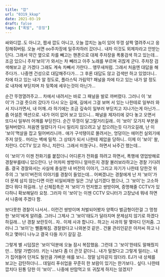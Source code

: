 ```yaml
---
title: "깝"
url: "0319_kkap"
date: 2021-03-19
draft: false
tags: ["폭발", "응징"]
---
```

싸와디깝..도 아니고, 짭새 깝도 아니고, 오늘 깝치는 놈이 있어 뚜껑 살짝 열려주시고 응징해줘버림. 오늘 서면 oo주차장에 일주차하러 갔더니.. 내차 이것도 외제차라고 안받는단다. 그래서 약간 옆으로 차를 빼고는 핸폰으로 대체 주차장을 폭풍검색 하고 있는데... 조금 있으니 주차'보이'가 와서는 차 빼라고 아주 노래를 부르며 귀찮게 군다. 주차장 검색해보고 곧 가겠다 그래도 계속 차빼서 가란다... 앵무새처럼. 그래서 처음엔 대답을 해주다가.. 나중엔 건성으로 대답해주다가... 그 후론 대답도 않고 검색만 하고 있었더니.. 차에 타고 있는 내가 알 정도로, 플라스틱 가림막? 패널을 차에 타고 있는 내가 알 정도로 내차에 부딛치며 차 뒷쪽에 세우는것이 아닌가...

순간 뚜껑열려주고... 차에서 내려서는 바로 그 패널을 발로 까버렸다. 그러니 이 '보이'가 그걸 줏으러 갔다가 다시 오는 길에, 길에서  그걸 보며 서 있는 나한테로 일부러 와서 지나가면서, 내 어깨..라 하기에는 조금 깊숙이 일부러 부딛치고 지나가는게 아닌가... 좀 어설픈 액션으로. 내가 어이 없어 보고 있으니... 패널을 제자리에 갖다 놓고 오면서 또다시 일부러 어깨를 부딛친다. 순간 뚜껑이 달그랄거리길래.. 이 '보이' 모가지 부분을 밀쳐버렸다. 처음엔 밀렸다가 다시 밀리지 않으려고 날 잡으려는듯 다가오길래, 난 이 '보이'멱살을 잡고 밀어버리니까.. 애가 구석탱이로 몰려서는, 엉덩이는 에어컨 실외기에 주저 앉듯.. 머리는 벽에 밀착. 그 상태가 되서 나한테 제압을 당하니.. 이제 이 '보이' 왈, 치란다. CCTV 있고 하니, 치란다. 그래서 미쳤구나.. 하면서 놔주긴 했는데...

이 '보이'가 이젠 전화기를 붙잡더니 어디론가 전화를 하려고 하면서, 폭행에 영업방해로 경찰부를테니 있으란다. 난 어차피 쌍방이니 얼마든지 경찰 불러보라하고는 경찰 기다려줌. 결국 경찰와서는 사실에 충실한 내 버전의 이야기, 그리고 자기가 나한테 당한것 위주의 그 '보이'버전의 이야기를 경찰이 들었는데... 어쩌겠냐는 경찰에게 난 저 '보이'가 더 문제 삼지 않는다면 이런 비일비재한 일은 그냥 넘기겠다 했으나, 그 '보이'는 고소하겠다 뭐다 하길래.. 난 신체접촉은 저 '보이'가 먼저했고 쌍방이며, 증명해줄 CCTV가 있다하니 확보해달라 요청. 그러자 이 '보이'는 이젠 CCTV 모니터가 고장났네 뭐네 하면서 나중에 주겠다 함.

보다못한 경찰이 나서서.. 이런건 쌍방이며 처벌되어봤자 양쪽다 벌금형이란걸 그 멍청한 '보이'에게 알려줌. 그러니 그제사 그 '보이'태도가 달라지며 문제삼지 않기로 하겠다 하길래... 난 경찰 보란듯이.. 자.. 이제 사과 합니다.. 하고는 사과의 말 몇마디 던저줌. 그러니 그 '보이'는 뻘쭘해짐. 경찰왔다고 나와본것 같은.. 건물 관리인같은 아저씨 하고 나하고 몇마디 나누고 결국 다들 자기 갈길 감.

그렇게 별 시덥잖은 '보이'덕분에 오늘 잠시 복잡했음. 그런데 그 '보이'한테도 말해줬지만... 정말 가볍더라. 키는 나보다 좀 더 큰것 같더니.. 내가 밀쳤다고 그렇게 밀리는.. 내가 집어들어 던져도 될만큼 가벼운 애를 보니.. 정말 남자같지 않더라. EJ가 내 상체를 보고는 감탄하더니... 데일리 푸쉬업을 꾸준히 한 보람이 있기는 한가보다.. 싶다. 나한테 깝치다 된통 당한 이 '보이'... 나중에 딴맘먹고 또 귀찮게 하지는 않겠지?
